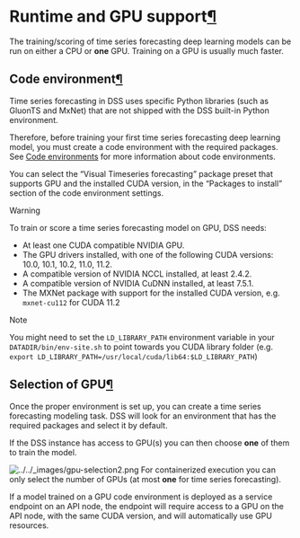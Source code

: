 Runtime and GPU support[¶](#runtime-and-gpu-support "Permalink to this heading")
================================================================================


The training/scoring of time series forecasting deep learning models can be run on either a CPU or **one** GPU. Training on a GPU is usually much faster.



Code environment[¶](#code-environment "Permalink to this heading")
------------------------------------------------------------------


Time series forecasting in DSS uses specific Python libraries (such as GluonTS and MxNet) that are not shipped with the DSS built\-in Python environment.


Therefore, before training your first time series forecasting deep learning model, you must create a code environment with the required packages. See [Code environments](../../code-envs/index.html) for more information about code environments.


You can select the “Visual Timeseries forecasting” package preset that supports GPU and the installed CUDA version, in the “Packages to install” section of the code environment settings.



Warning


To train or score a time series forecasting model on GPU, DSS needs:


* At least one CUDA compatible NVIDIA GPU.
* The GPU drivers installed, with one of the following CUDA versions: 10\.0, 10\.1, 10\.2, 11\.0, 11\.2\.
* A compatible version of NVIDIA NCCL installed, at least 2\.4\.2\.
* A compatible version of NVIDIA CuDNN installed, at least 7\.5\.1\.
* The MXNet package with support for the installed CUDA version, e.g. `mxnet-cu112` for CUDA 11\.2




Note


You might need to set the `LD_LIBRARY_PATH` environment variable in your `DATADIR/bin/env-site.sh` to point towards you CUDA library folder
(e.g. `export LD_LIBRARY_PATH=/usr/local/cuda/lib64:$LD_LIBRARY_PATH`)





Selection of GPU[¶](#selection-of-gpu "Permalink to this heading")
------------------------------------------------------------------


Once the proper environment is set up, you can create a time series forecasting modeling task.
DSS will look for an environment that has the required packages and select it by default.


If the DSS instance has access to GPU(s) you can then choose **one** of them to train the model.


![../../_images/gpu-selection2.png](../../_images/gpu-selection2.png)
For containerized execution you can only select the number of GPUs (at most **one** for time series forecasting).


If a model trained on a GPU code environment is deployed as a service endpoint on an API node, the endpoint will require access to a GPU on the API node, with the same CUDA version,
and will automatically use GPU resources.